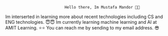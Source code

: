                               Hello there, Im Mustafa Mandor 👋👋                                                              
Im interserted in learning more about recent technologies including CS and ENG technologies. 😇😇
Im currently learning machine learning and AI at AMIT Learning. ⭐⭐
You can reach me by sending to my email address. 😎
